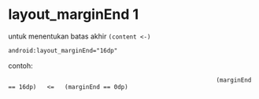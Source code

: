 # layout_marginEnd 1

untuk menentukan batas akhir   ``(content <-)``

```xml
android:layout_marginEnd="16dp"
```

contoh:
```
                                                           (marginEnd == 16dp)   <=   (marginEnd == 0dp)
```
